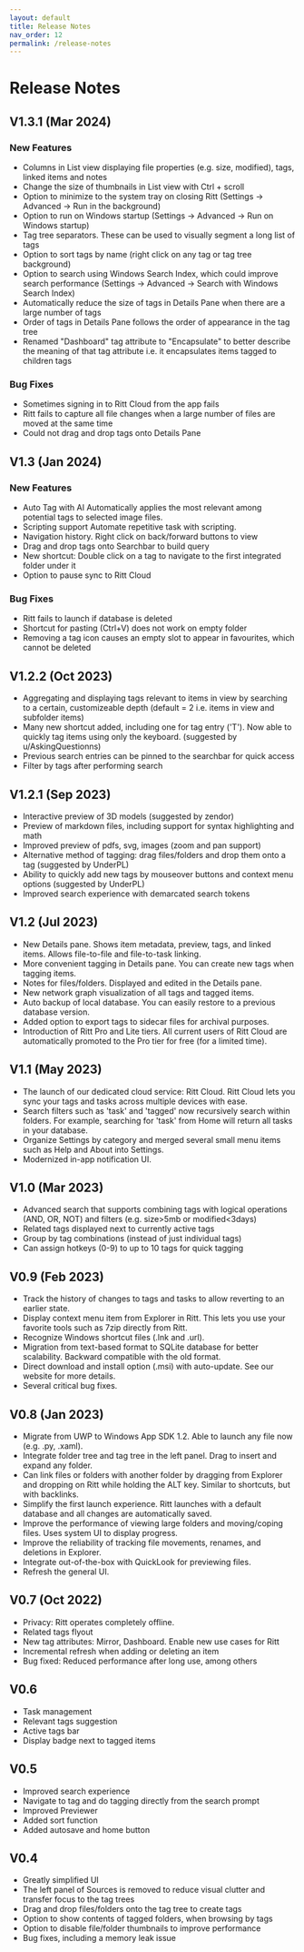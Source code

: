 ```yaml
---
layout: default
title: Release Notes
nav_order: 12
permalink: /release-notes
---
```


# Release Notes

## V1.3.1 (Mar 2024)
### New Features
- Columns in List view displaying file properties (e.g. size, modified), tags, linked items and notes
- Change the size of thumbnails in List view with Ctrl + scroll
- Option to minimize to the system tray on closing Ritt (Settings -> Advanced -> Run in the background)
- Option to run on Windows startup (Settings -> Advanced -> Run on Windows startup)
- Tag tree separators. These can be used to visually segment a long list of tags
- Option to sort tags by name (right click on any tag or tag tree background)
- Option to search using Windows Search Index, which could improve search performance (Settings -> Advanced -> Search with Windows Search Index)
- Automatically reduce the size of tags in Details Pane when there are a large number of tags 
- Order of tags in Details Pane follows the order of appearance in the tag tree
- Renamed "Dashboard" tag attribute to "Encapsulate" to better describe the meaning of that tag attribute i.e. it encapsulates items tagged to children tags

### Bug Fixes
- Sometimes signing in to Ritt Cloud from the app fails
- Ritt fails to capture all file changes when a large number of files are moved at the same time
- Could not drag and drop tags onto Details Pane

## V1.3 (Jan 2024)
### New Features
- Auto Tag with AI
Automatically applies the most relevant among potential tags to selected image files.
- Scripting support
Automate repetitive task with scripting.
- Navigation history. Right click on back/forward buttons to view
- Drag and drop tags onto Searchbar to build query
- New shortcut: Double click on a tag to navigate to the first integrated folder under it
- Option to pause sync to Ritt Cloud

### Bug Fixes
- Ritt fails to launch if database is deleted
- Shortcut for pasting (Ctrl+V) does not work on empty folder
- Removing a tag icon causes an empty slot to appear in favourites, which cannot be deleted

## V1.2.2 (Oct 2023)
- Aggregating and displaying tags relevant to items in view by searching to a certain, customizeable depth (default = 2 i.e. items in view and subfolder items)
- Many new shortcut added, including one for tag entry ('T'). Now able to quickly tag items using only the keyboard. (suggested by u/AskingQuestionns)
- Previous search entries can be pinned to the searchbar for quick access
- Filter by tags after performing search

## V1.2.1 (Sep 2023)
- Interactive preview of 3D models (suggested by zendor)
- Preview of markdown files, including support for syntax highlighting and math
- Improved preview of pdfs, svg, images (zoom and pan support)
- Alternative method of tagging: drag files/folders and drop them onto a tag (suggested by UnderPL)
- Ability to quickly add new tags by mouseover buttons and context menu options (suggested by UnderPL)
- Improved search experience with demarcated search tokens

## V1.2 (Jul 2023)
- New Details pane. Shows item metadata, preview, tags, and linked items. Allows file-to-file and file-to-task linking.
- More convenient tagging in Details pane. You can create new tags when tagging items.
- Notes for files/folders. Displayed and edited in the Details pane.
- New network graph visualization of all tags and tagged items.
- Auto backup of local database. You can easily restore to a previous database version.
- Added option to export tags to sidecar files for archival purposes.
- Introduction of Ritt Pro and Lite tiers. All current users of Ritt Cloud are automatically promoted to the Pro tier for free (for a limited time). 


## V1.1 (May 2023)
- The launch of our dedicated cloud service: Ritt Cloud. Ritt Cloud lets you sync your tags and tasks across multiple devices with ease.
- Search filters such as 'task' and 'tagged' now recursively search within folders. For example, searching for 'task' from Home will return all tasks in your database.
- Organize Settings by category and merged several small menu items such as Help and About into Settings.
- Modernized in-app notification UI.

## V1.0 (Mar 2023)
- Advanced search that supports combining tags with logical operations (AND, OR, NOT) and filters (e.g. size>5mb or modified<3days)
- Related tags displayed next to currently active tags
- Group by tag combinations (instead of just individual tags)
- Can assign hotkeys (0-9) to up to 10 tags for quick tagging

## V0.9 (Feb 2023)
- Track the history of changes to tags and tasks to allow reverting to an earlier state.
- Display context menu item from Explorer in Ritt. This lets you use your favorite tools such as 7zip directly from Ritt.
- Recognize Windows shortcut files (.lnk and .url).
- Migration from text-based format to SQLite database for better scalability. Backward compatible with the old format.
- Direct download and install option (.msi) with auto-update. See our website for more details.
- Several critical bug fixes.

## V0.8 (Jan 2023)
- Migrate from UWP to Windows App SDK 1.2. Able to launch any file now (e.g. .py, .xaml).
- Integrate folder tree and tag tree in the left panel. Drag to insert and expand any folder.
- Can link files or folders with another folder by dragging from Explorer and dropping on Ritt while holding the ALT key. Similar to shortcuts, but with backlinks.
- Simplify the first launch experience. Ritt launches with a default database and all changes are automatically saved.
- Improve the performance of viewing large folders and moving/coping files. Uses system UI to display progress.
- Improve the reliability of tracking file movements, renames, and deletions in Explorer.
- Integrate out-of-the-box with QuickLook for previewing files.
- Refresh the general UI.

## V0.7 (Oct 2022)
- Privacy: Ritt operates completely offline.
- Related tags flyout
- New tag attributes: Mirror, Dashboard. Enable new use cases for Ritt
- Incremental refresh when adding or deleting an item
- Bug fixed: Reduced performance after long use, among others


## V0.6
- Task management
- Relevant tags suggestion
- Active tags bar
- Display badge next to tagged items

## V0.5
- Improved search experience
- Navigate to tag and do tagging directly from the search prompt
- Improved Previewer
- Added sort function
- Added autosave and home button

## V0.4
- Greatly simplified UI
- The left panel of Sources is removed to reduce visual clutter and transfer focus to the tag trees
- Drag and drop files/folders onto the tag tree to create tags
- Option to show contents of tagged folders, when browsing by tags
- Option to disable file/folder thumbnails to improve performance
- Bug fixes, including a memory leak issue

